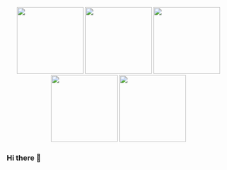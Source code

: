 <p align="center">
  <a href="#" ><img src="https://media.giphy.com/media/l4Ki8V0F3HeBIsIta/giphy.gif" width="150" /></a>
  <a href="#" ><img src="https://media.giphy.com/media/l4Ki8V0F3HeBIsIta/giphy.gif" width="150" /></a>
  <a href="#" ><img src="https://media.giphy.com/media/l4Ki8V0F3HeBIsIta/giphy.gif" width="150" /></a>
  <a href="#" ><img src="https://media.giphy.com/media/l4Ki8V0F3HeBIsIta/giphy.gif" width="150" /></a>
  <a href="#" ><img src="https://media.giphy.com/media/l4Ki8V0F3HeBIsIta/giphy.gif" width="150" /></a>
</p>

### Hi there 👋

<!--
**ggonzalescbs/ggonzalescbs** is a ✨ _special_ ✨ repository because its `README.md` (this file) appears on your GitHub profile.

Here are some ideas to get you started:

- 🔭 I’m currently working on ...
- 🌱 I’m currently learning ...
- 👯 I’m looking to collaborate on ...
- 🤔 I’m looking for help with ...
- 💬 Ask me about ...
- 📫 How to reach me: ...
- 😄 Pronouns: ...
- ⚡ Fun fact: ...
-->
